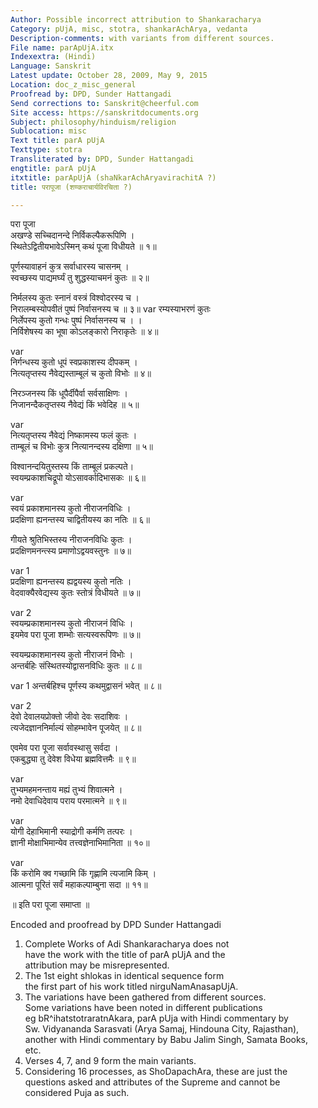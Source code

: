 ```yaml
---
Author: Possible incorrect attribution to Shankaracharya
Category: pUjA, misc, stotra, shankarAchArya, vedanta
Description-comments: with variants from different sources.
File name: parApUjA.itx
Indexextra: (Hindi)
Language: Sanskrit
Latest update: October 28, 2009, May 9, 2015
Location: doc_z_misc_general
Proofread by: DPD, Sunder Hattangadi
Send corrections to: Sanskrit@cheerful.com
Site access: https://sanskritdocuments.org
Subject: philosophy/hinduism/religion
Sublocation: misc
Text title: parA pUjA
Texttype: stotra
Transliterated by: DPD, Sunder Hattangadi
engtitle: parA pUjA
itxtitle: parApUjA (shaNkarAchAryavirachitA ?)
title: परापूजा (शण्कराचार्यविरचिता ?)

---
```

  
 परा पूजा   
अखण्डे सच्चिदानन्दे निर्विकल्पैकरूपिणि ।  
स्थितेऽद्वितीयभावेऽस्मिन् कथं पूजा विधीयते ॥ १॥  
  
पूर्णस्यावाहनं कुत्र सर्वाधारस्य चासनम् ।  
स्वच्छस्य पाद्यमर्घ्यं तु शुद्धस्याचमनं कुतः ॥ २॥  
  
निर्मलस्य कुतः स्नानं वस्त्रं विश्वोदरस्य च ।  
निरालम्बस्योपवीतं पुष्पं निर्वासनस्य च ॥ ३॥  var  रम्यस्याभरणं कुतः  
निर्लेपस्य कुतो गन्धः पुष्पं निर्वासनस्य च । ।  
निर्विशेषस्य का भूषा कोऽलङ्कारो निराकृतेः ॥ ४॥  
  
var  
निर्गन्धस्य कुतो धूपं स्वप्रकाशस्य दीपकम् ।  
नित्यतृप्तस्य नैवेद्यस्ताम्बूलं च कुतो विभोः ॥ ४॥  
  
निरञ्जनस्य किं धूपैर्दीपैर्वा सर्वसाक्षिणः ।  
निजानन्दैकतृप्तस्य नैवेद्यं किं भवेदिह ॥ ५॥  
  
var  
नित्यतृप्तस्य नैवेद्यं निष्कामस्य फलं कुतः ।  
ताम्बूलं च विभोः कुत्र नित्यानन्दस्य दक्षिणा ॥ ५॥  
  
विश्वानन्दयितुस्तस्य किं ताम्बूलं प्रकल्पते।  
स्वयम्प्रकाशचिद्रूपो योऽसावर्कादिभासकः ॥ ६॥  
  
var  
स्वयं प्रकाशमानस्य कुतो नीराजनविधिः ।  
प्रदक्षिणा ह्यनन्तस्य चाद्वितीयस्य का नतिः ॥ ६॥  
  
गीयते श्रुतिभिस्तस्य नीराजनविधिः कुतः ।  
प्रदक्षिणमनन्त्स्य प्रमाणोऽद्वयवस्तुनः ॥ ७॥  
  
var 1  
प्रदक्षिणा ह्यनन्तस्य ह्यद्वयस्य कुतो नतिः ।  
वेदवाक्यैरवेद्यस्य कुतः स्तोत्रं विधीयते ॥ ७॥  
  
var 2  
स्वयम्प्रकाशमानस्य कुतो नीराजनं विधिः ।  
इयमेव परा पूजा शम्भोः सत्यस्वरूपिणः ॥ ७॥  
  
स्वयम्प्रकाशमानस्य कुतो नीराजनं विभोः ।  
अन्तर्बहिः संस्थितस्योद्वासनविधिः कुतः ॥ ८॥  
  
var 1 अन्तर्बहिश्च पूर्णस्य कथमुद्वासनं भवेत् ॥ ८॥  
  
var 2  
देवो देवालयप्रोक्तो जीवो देवः सदाशिवः ।  
त्यजेदज्ञाननिर्माल्यं सोहम्भावेन पूजयेत् ॥ ८॥  
  
एवमेव परा पूजा सर्वावस्थासु सर्वदा ।  
एकबुद्ध्या तु देवेश विधेया ब्रह्मवित्तमैः ॥ ९॥  
  
var  
तुभ्यमहमनन्ताय मह्यं तुभ्यं शिवात्मने ।  
नमो देवाधिदेवाय पराय परमात्मने ॥ ९॥  
  
var  
योगी देहाभिमानी स्याद्रोगी कर्मणि तत्परः ।  
ज्ञानी मोक्षाभिमान्येव तत्त्वज्ञेनाभिमानिता ॥ १०॥  
  
var  
किं करोमि क्व गच्छामि किं गृह्णामि त्यजामि किम् ।  
आत्मना पूरितं सर्वं महाकल्पाम्बुना सदा ॥ ११॥  
  
॥ इति परा पूजा समाप्ता ॥  
  
  
Encoded and proofread by DPD Sunder Hattangadi  
1. Complete Works of Adi Shankaracharya does not  
have the work with the title of parA pUjA and the  
attribution may be misrepresented.  
2. The 1st eight shlokas in identical sequence form  
the first part of his work titled nirguNamAnasapUjA.  
3. The variations have been gathered from different sources.  
Some variations have been noted in different publications  
eg bR^ihatstotraratnAkara, parA pUja with Hindi commentary by  
Sw. Vidyananda Sarasvati (Arya Samaj, Hindouna City, Rajasthan),  
another with Hindi commentary by Babu Jalim Singh, Samata Books, etc.  
4. Verses 4, 7, and 9 form the main variants.  
5. Considering 16 processes, as ShoDapachAra, these are just the  
questions asked and attributes of the Supreme and cannot be  
considered Puja as such.  
  
